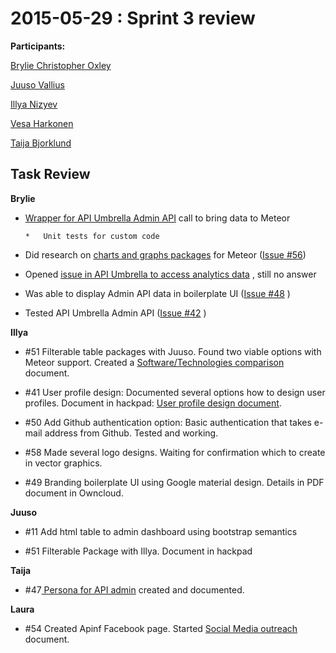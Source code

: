 # 2015-05-29 : Sprint 3 review 

**Participants:**

[Brylie Christopher Oxley](https://www.openhub.net/accounts/brylie)

[Juuso Vallius](/ep/profile/tPN01rySCnJ)

[Illya Nizyev](/ep/profile/w4lbdyiXvgi)

[Vesa Harkonen](/ep/profile/mFT9pPj9CGy)

[Taija Bjorklund](/ep/profile/qMJYdtOf8Ww)

## Task Review

**Brylie**

*   [Wrapper for API Umbrella Admin API](https://github.com/brylie/meteor-api-umbrella) call to bring data to Meteor

        *   Unit tests for custom code

*   Did research on [charts and graphs packages](/SoftwareTechnologies-comparison-RnvuTLGnWW9#:h=Chart/graph-packages)  for Meteor ([Issue #56](https://waffle.io/apinf/api-umbrella-dashboard/cards/5551d6755e14776500120a34))
*   Opened [issue in API Umbrella to access analytics data](https://github.com/NREL/api-umbrella/issues/140) , still no answer
*   Was able to display Admin API data in boilerplate UI ([Issue #48](https://waffle.io/apinf/api-umbrella-dashboard/cards/5559a1d31e33101500bea624) )
*   Tested API Umbrella Admin API ([Issue #42](https://waffle.io/apinf/api-umbrella-dashboard/cards/5551d6755e14776500120a34) )

**Illya**

- #51 Filterable table packages with Juuso. Found two viable options with Meteor support. Created a [Software/Technologies comparison](/SoftwareTechnologies-comparison-RnvuTLGnWW9) document.

- #41 User profile design: Documented several options how to design user profiles. Document in hackpad: [User profile design document](/User-profile-design-document-ENcxfFNtWkl).

- #50 Add Github authentication option: Basic authentication that takes e-mail address from Github. Tested and working. 

- #58 Made several logo designs. Waiting for confirmation which to create in vector graphics.

- #49 Branding boilerplate UI using Google material design. Details in PDF document in Owncloud.

**Juuso**

- #11 Add html table to admin dashboard using bootstrap semantics

- #51 Filterable Package with Illya. Document in hackpad

**Taija**

- #47[ Persona for API admin](https://github.com/apinf/api-umbrella-dashboard/blob/master/docs/UX/APINF%20owner%20persona.pdf) created and documented. 

**Laura**

- #54 Created Apinf Facebook page. Started [Social Media outreach](/Social-media-outreach-UxLtDDfNXWC) document.